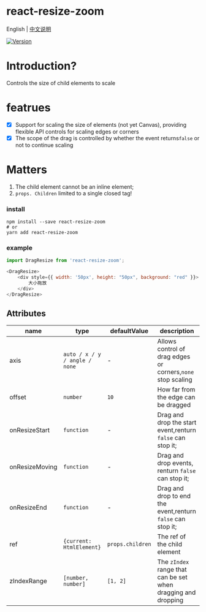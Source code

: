 # react-resize-zoom

English | [中文说明](./README_CN.md)

[![Version](https://img.shields.io/badge/version-1.0.4-green)](https://www.npmjs.com/package/react-resize-zoom)

# Introduction?

Controls the size of child elements to scale

# featrues

- [x] Support for scaling the size of elements (not yet Canvas), providing flexible API controls for scaling edges or corners
- [x] The scope of the drag is controlled by whether the event returns`false` or not to continue scaling

# Matters

1. The child element cannot be an inline element;
2. `props. Children` limited to a single closed tag!

### install
```
npm install --save react-resize-zoom
# or
yarn add react-resize-zoom
```

### example
```javascript
import DragResize from 'react-resize-zoom';

<DragResize>
    <div style={{ width: '50px', height: "50px", background: "red" }}>
        大小拖放
    </div>
</DragResize>
```

## Attributes

| name                          | type                  | defaultValue                                                   | description                                                                                                      |
| ----------------------------- | --------------------- | -------------------------------------------------------------- | --------------------------------------------------------------------------------------------------------- |
| axis                          | `auto / x / y / angle / none`            | -                                           | Allows control of drag edges or corners,`none` stop scaling                                                                                  |
| offset                        | `number`                          | `10`                                               | How far from the edge can be dragged                                                                              |
| onResizeStart                 | `function`                        | -                                                  | Drag and drop the start event,renturn `false` can stop it;                                                                                          |
| onResizeMoving                | `function`                        | -                                                  | Drag and drop events, renturn `false` can stop it;                      |
| onResizeEnd                   | `function`                        | -                                                  | Drag and drop to end the event,renturn `false` can stop it;                                                                                  |
| ref                           | `{current: HtmlElement}`          | `props.children`                                   | The ref of the child element                                                                                  |
| zIndexRange                   | `[number, number]`                | `[1, 2]`                                          | The `zIndex` range that can be set when dragging and dropping                                                                                          |



